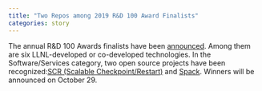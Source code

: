 ```yaml
---
title: "Two Repos among 2019 R&D 100 Award Finalists"
categories: story
---
```


The annual R&D 100 Awards finalists have been [announced](https://www.rdworldonline.com/finalists-announced-for-2019-rd-100-awards/). Among them are six LLNL-developed or co-developed technologies. In the Software/Services category, two open source projects have been recognized:[SCR (Scalable Checkpoint/Restart)](https://github.com/LLNL/scr) and [Spack](https://github.com/spack/spack). Winners will be announced on October 29.
